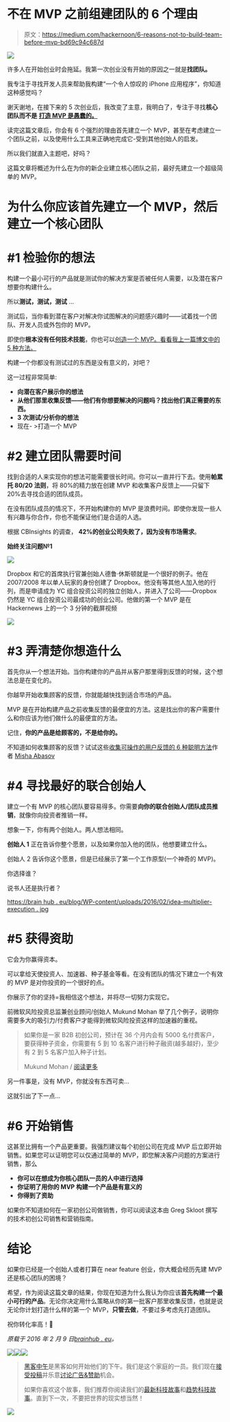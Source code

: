 # 不在 MVP 之前组建团队的 6 个理由

> 原文：<https://medium.com/hackernoon/6-reasons-not-to-build-team-before-mvp-bd69c94c687d>

![](img/9b02c129a10238ced9e84576471cd361.png)

许多人在开始创业时会拖延。我第一次创业没有开始的原因之一就是**找团队。**

我专注于寻找开发人员来帮助我构建“一个令人惊叹的 iPhone 应用程序”，你知道这种感觉吗？

谢天谢地，在接下来的 5 次创业后，我改变了主意，我明白了，专注于寻找**核心团队而不是** [**打造 MVP 是愚蠢的。**](http://brainhub.eu/blog/2015/12/24/what-is-mvp/)

读完这篇文章后，你会有 6 个强烈的理由首先建立一个 MVP，甚至在考虑建立一个团队之前，以及使用什么工具来正确地完成它-受到其他创始人的启发。

所以我们就直入主题吧，好吗？

这篇文章将概述为什么在为你的新企业建立核心团队之前，最好先建立一个超级简单的 MVP。

# 为什么你应该首先建立一个 MVP，然后建立一个核心团队

# #1 检验你的想法

构建一个最小可行的产品就是测试你的解决方案是否被任何人需要，以及潜在客户想要你构建什么。

所以**测试，测试，测试** …

测试后，当你看到潜在客户对解决你试图解决的问题感兴趣时——试着找一个团队、开发人员或外包你的 MVP。

即使你**根本没有任何技术技能**，你也可以[创造一个 MVP。看看我上一篇博文中的 5 种方法。](http://brainhub.eu/blog/2015/12/24/what-is-mvp/)

构建一个你都没有测试过的东西是没有意义的，对吧？

这一过程非常简单:

*   **向潜在客户展示你的想法**
*   **从他们那里收集反馈——他们有你想要解决的问题吗？找出他们真正需要的东西。**
*   **3 次测试/分析你的想法**
*   现在- >打造一个 MVP

# #2 建立团队需要时间

找到合适的人来实现你的想法可能需要很长时间。你可以一直并行下去。使用**帕累托 80/20 法则**，将 80%的精力放在创建 MVP 和收集客户反馈上——只留下 20%去寻找合适的团队成员。

在没有团队成员的情况下，不开始构建你的 MVP 是浪费时间。即使你发现一些人有兴趣与你合作，你也不能保证他们是合适的人选。

根据 CBInsights 的调查， **42%的创业公司失败了，因为没有市场需求**。

**始终关注问题№1**

![](img/9739c0f7534600d0ec766c3f804c2475.png)

Dropbox 和它的首席执行官兼创始人德鲁·休斯顿就是一个很好的例子。他在 2007/2008 年以单人玩家的身份创建了 Dropbox。他没有等其他人加入他的行列，而是申请成为 YC 组合投资公司的独立创始人，并进入了公司——Dropbox 仍然是 YC 组合投资公司最成功的创业公司。他做的第一个 MVP 是在 Hackernews 上的一个 3 分钟的截屏视频

![](img/f7d03d0d825b2980c0435290815b2308.png)

# **#3 弄清楚你想造什么**

首先你从一个想法开始。当你构建你的产品并从客户那里得到反馈的时候，这个想法总是在变化的。

你越早开始收集顾客的反馈，你就能越快找到适合市场的产品。

MVP 是在开始构建产品之前收集反馈的最便宜的方法。这是找出你的客户需要什么和你应该为他们做什么的最便宜的方法。

记住，**你的产品是给顾客的，不是给你的。**

不知道如何收集顾客的反馈？试试这些[收集可操作的用户反馈的 6 种聪明方法](http://marketingbeforefunding.com/2012/11/07/collecting-user-feedback/)作者 [Misha Abasov](https://twitter.com/misha_abasov)

# #4 寻找最好的联合创始人

建立一个有 MVP 的核心团队要容易得多。你需要**向你的联合创始人/团队成员推销**，就像你向投资者推销一样。

想象一下，你有两个创始人。两人想法相同。

**创始人 1** 正在告诉你整个愿景，以及如果你加入他的团队，他想要建立什么。

创始人 2 告诉你这个愿景，但是已经展示了第一个工作原型(一个神奇的 MVP)。

你选择谁？

说书人还是执行者？

[https://brain hub . eu/blog/WP-content/uploads/2016/02/idea-multiplier-execution . jpg](https://brainhub.eu/blog/wp-content/uploads/2016/02/idea-multiplier-execution.jpg)

# #5 获得资助

它会为你赢得资本。

可以拿给天使投资人、加速器、种子基金等看。在没有团队的情况下建立一个有效的 MVP 是对你投资的一个很好的点。

你展示了你的坚持=我相信这个想法，并将尽一切努力实现它。

前微软风险投资总监兼创业顾问/创始人 Mukund Mohan 举了几个例子，说明你需要多大的吸引力/付费客户才能得到微软风险投资这样的加速器的重视。

> 如果你是一家 B2B 初创公司，预计在 36 个月内会有 5000 名付费客户，要获得种子资金，你需要有 5 到 10 名客户进行种子融资(越多越好)，至少有 2 到 5 名客户加入种子计划。
> 
> Mukund Mohan / [阅读更多](http://bestengagingcommunities.com/2013/02/09/how-much-traction-is-enough-to-get-seed-funded-or-to-get-into-an-accelerator/)

另一件事是，没有 MVP，你就没有东西可卖…

这就引出了下一点…

# #6 开始销售

这甚至比拥有一个产品更重要。我强烈建议每个初创公司在完成 MVP 后立即开始销售。如果您可以证明您可以仅通过简单的 MVP，即您解决客户问题的方案进行销售，那么

*   **你可以在想成为你核心团队一员的人中进行选择**
*   **你证明了用你的 MVP 构建一个产品是有意义的**
*   **你得到了资助**

如果你不知道如何在一家初创公司做销售，你可以阅读这本由 Greg Skloot 撰写的技术初创公司销售和营销指南。

# 结论

如果你已经是一个创始人或者打算在 near feature 创业，你大概会经历先建 MVP 还是核心团队的困境？

希望，作为阅读这篇文章的结果，你现在知道为什么我认为你应该**首先构建一个最小可行的产品**。无论你决定用什么策略从你的第一批客户那里收集反馈，也就是说无论你计划打造什么样的第一个 MVP，**只管去做**，不要过多考虑先打造团队。

祝你转化率高！🙂

*原载于 2016 年 2 月 9 日*[*brainhub . eu*](https://brainhub.eu/blog/2016/02/09/6-reasons-not-to-build-team-before-building-mvp/)*。*

[![](img/50ef4044ecd4e250b5d50f368b775d38.png)](http://bit.ly/HackernoonFB)[![](img/979d9a46439d5aebbdcdca574e21dc81.png)](https://goo.gl/k7XYbx)[![](img/2930ba6bd2c12218fdbbf7e02c8746ff.png)](https://goo.gl/4ofytp)

> [黑客中午](http://bit.ly/Hackernoon)是黑客如何开始他们的下午。我们是这个家庭的一员。我们现在[接受投稿](http://bit.ly/hackernoonsubmission)并乐意[讨论广告&赞助](mailto:partners@amipublications.com)机会。
> 
> 如果你喜欢这个故事，我们推荐你阅读我们的[最新科技故事](http://bit.ly/hackernoonlatestt)和[趋势科技故事](https://hackernoon.com/trending)。直到下一次，不要把世界的现实想当然！

[![](img/be0ca55ba73a573dce11effb2ee80d56.png)](https://goo.gl/Ahtev1)